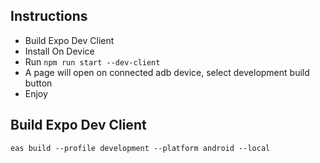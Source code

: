 ## Instructions

- Build Expo Dev Client
- Install On Device
- Run `npm run start --dev-client`
- A page will open on connected adb device, select development build button
- Enjoy

## Build Expo Dev Client

`eas build --profile development --platform android --local`
